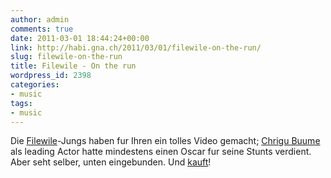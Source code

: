 ```yaml
---
author: admin
comments: true
date: 2011-03-01 18:44:24+00:00
link: http://habi.gna.ch/2011/03/01/filewile-on-the-run/
slug: filewile-on-the-run
title: Filewile - On the run
wordpress_id: 2398
categories:
- music
tags:
- music
---
```


Die [Filewile](http://www.filewile.com/)-Jungs haben fur Ihren ein tolles Video gemacht; [Chrigu Buume](http://www.swisstricks.com/crew/) als leading Actor hatte mindestens einen Oscar fur seine Stunts verdient. Aber seht selber, unten eingebunden. Und [kauft](http://itunes.apple.com/ch/album/on-the-run/id369543490)!



